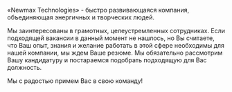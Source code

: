 «Newmax Technologies» - быстро развивающаяся компания, объединяющая энергичных и творческих людей.

Мы заинтересованы в грамотных, целеустремленных сотрудниках. Если подходящей вакансии в данный момент не нашлось, но Вы считаете, что Ваш опыт, знания и желание работать в этой сфере необходимы для нашей компании, мы ждем Ваше резюме. Мы обязательно рассмотрим Вашу кандидатуру и постараемся подобрать подходящую для Вас должность.

Мы с радостью примем Вас в свою команду!
